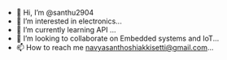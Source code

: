 - 👋 Hi, I’m @santhu2904
- 👀 I’m interested in  electronics...
- 🌱 I’m currently learning API ...
- 💞️ I’m looking to collaborate on Embedded systems and IoT...
- 📫 How to reach me navyasanthoshiakkisetti@gmail.com...

<!---
santhu2904/santhu2904 is a ✨ special ✨ repository because its `README.md` (this file) appears on your GitHub profile.
You can click the Preview link to take a look at your changes.
--->
